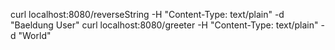 curl localhost:8080/reverseString -H "Content-Type: text/plain" -d "Baeldung User"
curl localhost:8080/greeter -H "Content-Type: text/plain" -d "World"